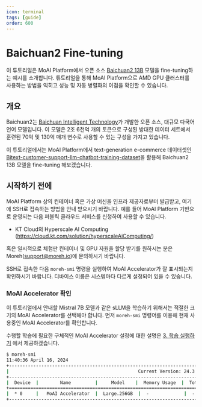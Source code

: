 ```yaml
---
icon: terminal
tags: [guide]
order: 600
---
```


# Baichuan2 Fine-tuning

이 튜토리얼은 MoAI Platform에서 오픈 소스 [Baichuan2 13B](https://huggingface.co/baichuan-inc/Baichuan2-13B-Base) 모델을 fine-tuning하는 예시를 소개합니다. 튜토리얼을 통해 MoAI Platform으로 AMD GPU 클러스터를 사용하는 방법을 익히고 성능 및 자동 병렬화의 이점을 확인할 수 있습니다.


## 개요

Baichuan2는 [Baichuan Intelligent Technology](https://github.com/baichuan-inc)가 개발한 오픈 소스, 대규모 다국어 언어 모델입니다. 이 모델은 2조 6천억 개의 토큰으로 구성된 방대한 데이터 세트에서 훈련된 70억 및 130억 매개 변수로 사용할 수 있는 구성을 가지고 있습니다. 

이 튜토리얼에서는 MoAI Platform에서 text-generation e-commerce 데이터셋인 [Bitext-customer-support-llm-chatbot-training-dataset](https://huggingface.co/datasets/bitext/Bitext-customer-support-llm-chatbot-training-dataset)을 활용해  Baichuan2 13B 모델을 fine-tuning 해보겠습니다.

## 시작하기 전에

MoAI Platform 상의 컨테이너 혹은 가상 머신을 인프라 제공자로부터 발급받고, 여기에 SSH로 접속하는 방법을 안내 받으시기 바랍니다. 예를 들어 MoAI Platform 기반으로 운영되는 다음 퍼블릭 클라우드 서비스를 신청하여 사용할 수 있습니다.

- KT Cloud의 Hyperscale AI Computing (https://cloud.kt.com/solution/hyperscaleAiComputing/)

혹은 일시적으로 체험판 컨테이너 및 GPU 자원을 할당 받기를 원하시는 분은 Moreh(support@moreh.io)에 문의하시기 바랍니다.

SSH로 접속한 다음 `moreh-smi` 명령을 실행하여 MoAI Accelerator가 잘 표시되는지 확인하시기 바랍니다. 디바이스 이름은 시스템마다 다르게 설정되어 있을 수 있습니다.

### MoAI Accelerator 확인

이 튜토리얼에서 안내할 Mistral 7B 모델과 같은 sLLM을 학습하기 위해서는 적절한 크기의 MoAI Accelerator를 선택해야 합니다. 먼저 `moreh-smi` 명령어를 이용해 현재 사용중인 MoAI Accelerator를 확인합니다. 

수행할 학습에 필요한 구체적인 MoAI Accelerator 설정에 대한 설명은 [3. 학습 실행하기](3_학습_실행하기.md) 에서 제공하겠습니다.  



```bash
$ moreh-smi
11:40:36 April 16, 2024
+-------------------------------------------------------------------------------------------------+
|                                                Current Version: 24.3.0  Latest Version: 24.3.0  |
+-------------------------------------------------------------------------------------------------+
|  Device  |        Name         |     Model    |  Memory Usage  |  Total Memory  |  Utilization  |
+=================================================================================================+
|  * 0     |   MoAI Accelerator  |  Large.256GB  |  -             |  -             |  -            |
+-------------------------------------------------------------------------------------------------+
```

